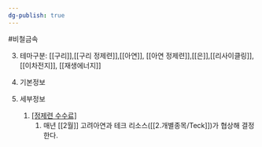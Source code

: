 ```yaml
---
dg-publish: true
---
```

#비철금속 


3. 테마구분: [[구리]],[[구리 정제련]],[[아연]], [[아연 정제련]],[[은]],[[리사이클링]], [[이차전지]], [[재생에너지]]



1. 기본정보



1. 세부정보
	1. [[정제련 수수료]](TC/RCs)
		1. 매년 [[2월]] 고려아연과 테크 리소스([[2.개별종목/Teck]])가 협상해 결정한다.